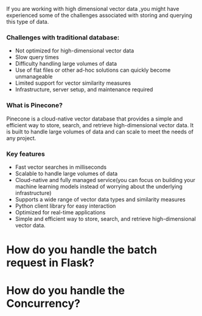If you are working with high dimensional vector data ,you might have experienced some of the challenges associated with storing and querying this type of data.

### Challenges with traditional database:
- Not optimized for high-dimensional vector data
- Slow query times
- Difficulty handling large volumes of data
- Use of flat files or other ad-hoc solutions can quickly become unmanageable
- Limited support for vector similarity measures
- Infrastructure, server setup, and maintenance required


### What is Pinecone?
Pinecone is a cloud-native vector database that provides a simple and efficient way to store, search, and retrieve high-dimensional vector data. It is built to handle large volumes of data and can scale to meet the needs of any project.

### Key features

- Fast vector searches in milliseconds
- Scalable to handle large volumes of data
- Cloud-native and fully managed service(you can focus on building your machine learning models instead of worrying about the underlying infrastructure)
- Supports a wide range of vector data types and similarity measures
- Python client library for easy interaction
- Optimized for real-time applications
- Simple and efficient way to store, search, and retrieve high-dimensional vector data.



# How do you handle the batch request in Flask? 


# How do you handle the Concurrency? 
